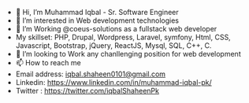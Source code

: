 - 👋 Hi, I’m Muhammad Iqbal - Sr. Software Engineer
- 👀 I’m interested in Web development technologies
- 🌱 I’m Working @coeus-solutions as a fullstack web developer
- My skillset: PHP, Drupal, Wordpress, Laravel, symfony, Html, CSS, Javascript, Bootstrap, jQuery, ReactJS, Mysql, SQL, C++, C.
- 💞️ I’m looking to Work any chanllenging position for web development
- 📫 How to reach me 
 - Email address: iqbal.shaheen0101@gmail.com
 - Linkedin: https://www.linkedin.com/in/muhammad-iqbal-pk/
 - Twitter : https://twitter.com/iqbalShaheenPk

<!---
iqbalcoeus/iqbalcoeus is a ✨ special ✨ repository because its `README.md` (this file) appears on your GitHub profile.
You can click the Preview link to take a look at your changes.
--->
